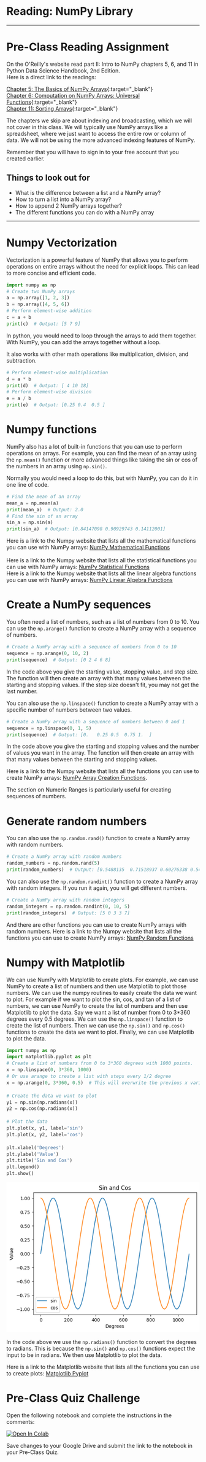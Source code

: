 #  Reading: NumPy Library

---

# Pre-Class Reading Assignment

On the O'Reilly's website read part II: Intro to NumPy chapters 5, 6, and 11 in
Python Data Science Handbook, 2nd Edition. 
</br>Here is a direct link to the readings:

[Chapter 5: The Basics of NumPy Arrays](https://learning.oreilly.com/library/view/python-data-science/9781098121211/ch05.html#ch_0202-the-basics-of-numpy-arrays_numpy-array-attributes){:target="_blank"}<br>
[Chapter 6: Computation on NumPy Arrays: Universal Functions](https://learning.oreilly.com/library/view/python-data-science/9781098121211/ch06.html#ch_0203-computation-on-arrays-ufuncs_the-slowness-of-loops){:target="_blank"}<br>
[Chapter 11: Sorting Arrays](https://learning.oreilly.com/library/view/python-data-science/9781098121211/ch11.html){:target="_blank"}

The chapters we skip are about indexing and broadcasting, which we will not cover in this class. We will typically use NumPy arrays like a spreadsheet, where we just want to access the entire row or column of data. We will not be using the more advanced indexing features of NumPy.

Remember that you will have to sign in to your free account that you created earlier.

## Things to look out for
- What is the difference between a list and a NumPy array?
- How to turn a list into a NumPy array?
- How to append 2 NumPy arrays together?
- The different functions you can do with a NumPy array

---
# Numpy Vectorization
Vectorization is a powerful feature of NumPy that allows you to perform operations on entire arrays without the need for explicit loops. This can lead to more concise and efficient code.

```python
import numpy as np
# Create two NumPy arrays
a = np.array([1, 2, 3])
b = np.array([4, 5, 6])
# Perform element-wise addition
c = a + b
print(c)  # Output: [5 7 9]
```
In python, you would need to loop through the arrays to add them together. With NumPy, you can add the arrays together without a loop.

It also works with other math operations like multiplication, division, and subtraction. 
```python
# Perform element-wise multiplication
d = a * b
print(d)  # Output: [ 4 10 18]
# Perform element-wise division
e = a / b
print(e)  # Output: [0.25 0.4  0.5 ]
```
# Numpy functions

NumPy also has a lot of built-in functions that you can use to perform operations on arrays. For example, you can find the mean of an array using the `np.mean()` function or more advanced things like taking the sin or cos of the numbers in an array using `np.sin()`. 

Normally you would need a loop to do this, but with NumPy, you can do it in one line of code.

```python
# Find the mean of an array
mean_a = np.mean(a)
print(mean_a)  # Output: 2.0
# Find the sin of an array
sin_a = np.sin(a)
print(sin_a)  # Output: [0.84147098 0.90929743 0.14112001]
```
Here is a link to the Numpy website that lists all the mathematical functions you can use with NumPy arrays: [NumPy Mathematical Functions](https://numpy.org/doc/stable/reference/routines.math.html)   
</br>
Here is a link to the Numpy website that lists all the statistical functions you can use with NumPy arrays: [NumPy Statistical Functions](https://numpy.org/doc/stable/reference/routines.statistics.html)
</br>
Here is a link to the Numpy website that lists all the linear algebra functions you can use with NumPy arrays: [NumPy Linear Algebra Functions](https://numpy.org/doc/stable/reference/routines.linalg.html)
</br>

# Create a NumPy sequences
You often need a list of numbers, such as a list of numbers from 0 to 10. You can use the `np.arange()` function to create a NumPy array with a sequence of numbers. 

```python
# Create a NumPy array with a sequence of numbers from 0 to 10
sequence = np.arange(0, 10, 2)
print(sequence)  # Output: [0 2 4 6 8]
```
In the code above you give the starting value, stopping value, and step size. The function will then create an array with that many values between the starting and stopping values. If the step size doesn't fit, you may not get the last number. 

You can also use the `np.linspace()` function to create a NumPy array with a specific number of numbers between two values. 

```python
# Create a NumPy array with a sequence of numbers between 0 and 1
sequence = np.linspace(0, 1, 5)
print(sequence)  # Output: [0.   0.25 0.5  0.75 1.  ]
```
In the code above you give the starting and stopping values and the number of values you want in the array. The function will then create an array with that many values between the starting and stopping values.

Here is a link to the Numpy website that lists all the functions you can use to create NumPy arrays: [NumPy Array Creation Functions](https://numpy.org/doc/stable/reference/routines.array-creation.html).

The section on Numeric Ranges is particularly useful for creating sequences of numbers. 

# Generate random numbers
You can also use the `np.random.rand()` function to create a NumPy array with random numbers. 

```python
# Create a NumPy array with random numbers
random_numbers = np.random.rand(5)
print(random_numbers)  # Output: [0.5488135  0.71518937 0.60276338 0.54488318 0.4236548 ]
```
You can also use the `np.random.randint()` function to create a NumPy array with random integers. If you run it again, you will get different numbers. 

```python
# Create a NumPy array with random integers
random_integers = np.random.randint(0, 10, 5)
print(random_integers)  # Output: [5 0 3 3 7]
```
And there are other functions you can use to create NumPy arrays with random numbers. Here is a link to the Numpy website that lists all the functions you can use to create NumPy arrays: [NumPy Random Functions](https://numpy.org/doc/stable/reference/random/index.html)

# Numpy with Matplotlib
We can use NumPy with Matplotlib to create plots. For example, we can use NumPy to create a list of numbers and then use Matplotlib to plot those numbers. We can use the numpy routines to easily create the data we want to plot. For example if we want to plot the sin, cos, and tan of a list of numbers, we can use NumPy to create the list of numbers and then use Matplotlib to plot the data. Say we want a list of number from 0 to 3*360 degrees every 0.5 degrees. We can use the `np.linspace()`  function to create the list of numbers. Then we can use the `np.sin()` and `np.cos()` functions to create the data we want to plot. Finally, we can use Matplotlib to plot the data. 
```python
import numpy as np
import matplotlib.pyplot as plt
# Create a list of numbers from 0 to 3*360 degrees with 1000 points.
x = np.linspace(0, 3*360, 1000)
# Or use arange to create a list with steps every 1/2 degree
x = np.arange(0, 3*360, 0.5)  # This will overwrite the previous x variable. Comment it out if you want to use the linspace version.

# Create the data we want to plot
y1 = np.sin(np.radians(x))
y2 = np.cos(np.radians(x))

# Plot the data
plt.plot(x, y1, label='sin')
plt.plot(x, y2, label='cos')

plt.xlabel('Degrees')
plt.ylabel('Value')
plt.title('Sin and Cos')
plt.legend()
plt.show()
```
![sin_plot.png](Images%2Fsin_plot.png)

In the code above we use the `np.radians()` function to convert the degrees to radians. This is because the `np.sin()` and `np.cos()` functions expect the input to be in radians. We then use Matplotlib to plot the data.

Here is a link to the Matplotlib website that lists all the functions you can use to create plots: [Matplotlib Pyplot](https://matplotlib.org/stable/api/pyplot_api.html)
</br>

 
# Pre-Class Quiz Challenge
Open the following notebook and complete the instructions in the comments:

<a href="https://colab.research.google.com/github/byu-cce270/content/blob/main/docs/unit3/03_numpy/%5Byour_name%5D_3_3_numpy_pre_class_ipynb.ipynb" target="_blank"><img src="https://colab.research.google.com/assets/colab-badge.svg" alt="Open In Colab"/></a>

Save changes to your Google Drive and submit the link to the notebook in your Pre-Class Quiz.
